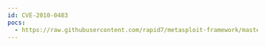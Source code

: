 ```yaml
---
id: CVE-2010-0483
pocs:
  - https://raw.githubusercontent.com/rapid7/metasploit-framework/master/modules/exploits/windows/browser/ms10_022_ie_vbscript_winhlp32.rb
---
```

